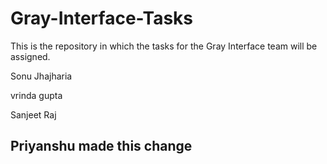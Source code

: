 # Gray-Interface-Tasks
This is the repository in which the tasks for the Gray Interface team will be assigned.

Sonu Jhajharia

vrinda gupta



Sanjeet Raj
## Priyanshu made this change

